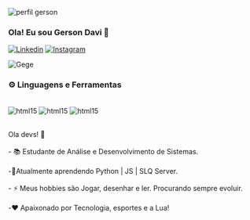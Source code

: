 ![perfil gerson](https://github.com/Gegeof/Gegeof/assets/78177655/ba90e0da-2530-42a6-8f61-2015df999c6d)

### Ola! Eu sou Gerson Davi 👋


[![Linkedin](https://img.shields.io/badge/LinkedIn-0077B5?style=for-the-badge&logo=linkedin&logoColor=white)](https://www.linkedin.com/in/gerson-davi-221253207/)
[![Instagram](https://img.shields.io/badge/Instagram-E4405F?style=for-the-badge&logo=instagram&logoColor=white)](https://www.instagram.com/gersondavi81194/)


![Gege](https://github-readme-stats.vercel.app/api/top-langs/?username=Gegeof&layout=compact)

### ⚙️ Linguagens e Ferramentas

<div style="display"> <br/>
<img align="center" alt="html15" src= "https://img.shields.io/badge/HTML5-E34F26?style=for-the-badge&logo=html5&logoColor=white" />
<img align="center" alt="html15" src= "https://img.shields.io/badge/CSS3-1572B6?style=for-the-badge&logo=css3&logoColor=white" />
<img align="center" alt="html15" src= "https://img.shields.io/badge/JavaScript-323330?style=for-the-badge&logo=javascript&logoColor=F7DF1E" />
</div>

<br>

<p align="left">Ola devs! 👋<br><br>- 📚 Estudante de Análise e Desenvolvimento de Sistemas.<br><br>-🌱Atualmente aprendendo Python | JS | SLQ Server.<br><br>- ⚡ Meus hobbies são Jogar, desenhar e ler. Procurando sempre evoluir. <br><br>-❤️ Apaixonado por Tecnologia, esportes e a Lua!</p>
